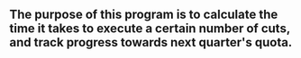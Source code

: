 ## The purpose of this program is to calculate the time it takes to execute a certain number of cuts, and track progress towards next quarter's quota.
